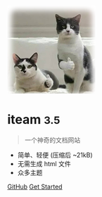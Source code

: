 <!-- _coverpage.md -->

![logo](_media/icon.png)

# iteam <small>3.5</small>

> 一个神奇的文档网站

- 简单、轻便 (压缩后 ~21kB)
- 无需生成 html 文件
- 众多主题

[GitHub](https://github.com/docsifyjs/docsify/)
[Get Started](#docsify)


